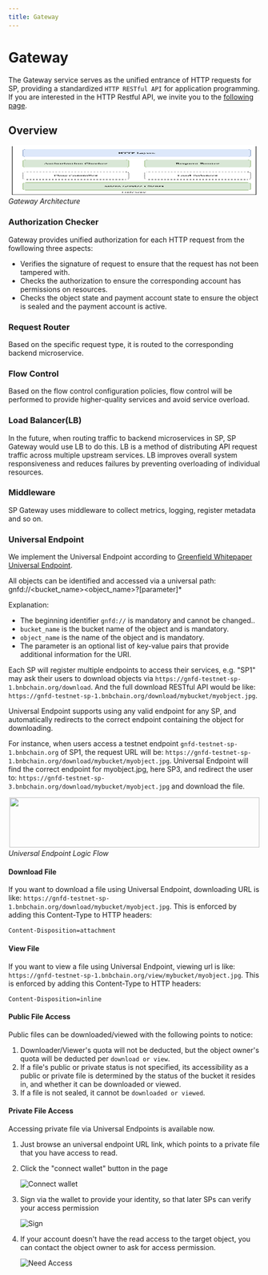 ```yaml
---
title: Gateway
---
```


# Gateway

The Gateway service serves as the unified entrance of HTTP requests for SP, providing a standardized `HTTP RESTful API` for application programming.
If you are interested in the HTTP Restful API, we invite you to the [following page](../../../../docs/api/storage-provider-rest/README.md).

## Overview

<div align="center"><img src="https://raw.githubusercontent.com/bnb-chain/greenfield-docs/main/static/asset/06-gateway.jpg" width="500" height="100" /></div>

<div style={{textAlign:'center'}}><i>Gateway Architecture</i></div>

### Authorization Checker

Gateway provides unified authorization for each HTTP request from the fowllowing three aspects:

- Verifies the signature of request to ensure that the request has not been tampered with.
- Checks the authorization to ensure the corresponding account has permissions on resources.
- Checks the object state and payment account state to ensure the object is sealed and the payment account is active.

### Request Router

Based on the specific request type, it is routed to the corresponding backend microservice.

### Flow Control

Based on the flow control configuration policies, flow control will be performed to provide higher-quality services and avoid service overload.

### Load Balancer(LB)

In the future, when routing traffic to backend microservices in SP, SP Gateway would use LB to do this. LB is a method of distributing API request traffic across multiple upstream services. LB improves overall system responsiveness and reduces failures by preventing overloading of individual resources.

### Middleware

SP Gateway uses middleware to collect metrics, logging, register metadata and so on.

### Universal Endpoint

We implement the Universal Endpoint according to [Greenfield Whitepaper Universal Endpoint](https://github.com/bnb-chain/greenfield-whitepaper/blob/main/part3.md#231-universal-endpoint).

All objects can be identified and accessed via a universal path: gnfd://<bucket_name><object_name>?[parameter]*

Explanation:

- The beginning identifier `gnfd://` is mandatory and cannot be changed..
- `bucket_name` is the bucket name of the object and is mandatory.
- `object_name` is the name of the object and is mandatory.
- The parameter is an optional list of key-value pairs that provide additional information for the URI.

Each SP will register multiple endpoints to access their services, e.g. "SP1" may ask their users to download objects via `https://gnfd-testnet-sp-1.bnbchain.org/download`.
And the full download RESTful API would be like: `https://gnfd-testnet-sp-1.bnbchain.org/download/mybucket/myobject.jpg`.

Universal Endpoint supports using any valid endpoint for any SP, and automatically redirects to the correct endpoint containing the object for downloading.

For instance, when users access a testnet endpoint `gnfd-testnet-sp-1.bnbchain.org` of SP1, the request URL will be: `https://gnfd-testnet-sp-1.bnbchain.org/download/mybucket/myobject.jpg`. Universal Endpoint will find the correct endpoint for myobject.jpg, here SP3, and redirect the user to: `https://gnfd-testnet-sp-3.bnbchain.org/download/mybucket/myobject.jpg` and download the file.

<div align="center"><img src="https://raw.githubusercontent.com/bnb-chain/greenfield-docs/main/static/asset/501-SP-Gateway-Universal-Endpoint.png" width="500" height="100" /></div>

<div style={{textAlign:'center'}}><i>Universal Endpoint Logic Flow</i></div>

#### Download File

If you want to download a file using Universal Endpoint, downloading URL is like: `https://gnfd-testnet-sp-1.bnbchain.org/download/mybucket/myobject.jpg`. This is enforced by adding this Content-Type to HTTP headers:

```text
Content-Disposition=attachment
```

#### View File

If you want to view a file using Universal Endpoint, viewing url is like: `https://gnfd-testnet-sp-1.bnbchain.org/view/mybucket/myobject.jpg`. This is enforced by adding this Content-Type to HTTP headers:

```text
Content-Disposition=inline
```

#### Public File Access

Public files can be downloaded/viewed with the following points to notice:

1. Downloader/Viewer's quota will not be deducted, but the object owner's quota will be deducted per `download or view`.
2. If a file's public or private status is not specified, its accessibility as a public or private file is determined by the status of the bucket it resides in, and whether it can be downloaded or viewed.
3. If a file is not sealed, it cannot be `downloaded or viewed`.

#### Private File Access

Accessing private file via Universal Endpoints is available now. 
1. Just browse an universal endpoint URL link, which points to a private file that you have access to read.
2. Click the "connect wallet" button in the page

    ![Connect wallet](../../../../static/asset/503-univ_connect_wallet.png#univ)

3. Sign via the wallet to provide your identity, so that later SPs can verify your access permission

    ![Sign](../../../../static/asset/505-univ_sign.png#univ)

4. If your account doesn't have the read access to the target object, you can contact the object owner to ask for access permission.

    ![Need Access](../../../../static/asset/504-univ_need_access.png#univ)
